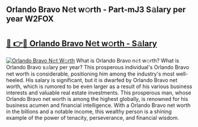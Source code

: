 ## Orlando Bravo N𝚎t w𝚘rth - Part-mJ3 S𝚊lary per year W2FOX

# <h2><a href="http://gc11j59.nevu.top/?p=Orlando+Bravo">🔗 👉🔴 Orlando Bravo N𝚎t w𝚘rth - S𝚊lary</a></h2>

[![Orlando Bravo N𝚎t W𝚘rth](https://i.imgur.com/Oavwk0R.jpeg)](http://gc11j59.nevu.top/?p=Orlando+Bravo)
What is Orlando Bravo n𝚎t w𝚘rth? What is Orlando Bravo s𝚊lary per year?
This prosperous individual's Orlando Bravo net worth is considerable, positioning him among the industry's most well-heeled. His salary is significant, but it is dwarfed by Orlando Bravo net worth, which is rumored to be even larger as a result of his various business interests and valuable real estate investments. This prosperous man, whose Orlando Bravo net worth is among the highest globally, is renowned for his business acumen and financial intelligence. With a Orlando Bravo net worth in the billions and a notable income, this wealthy person is a shining example of the power of tenacity, perseverance, and financial wisdom.
